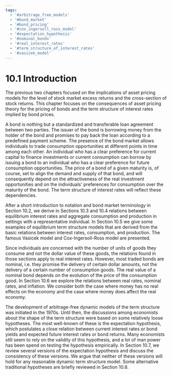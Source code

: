 ```yaml
---
tags:
  - '#arbitrage_free_models'
  - '#bond_market'
  - '#bond_pricing'
  - '#cox_ingersoll_ross_model'
  - '#expectation_hypothesis'
  - '#nominal_bonds'
  - '#real_interest_rates'
  - '#term_structure_of_interest_rates'
  - '#vasicek_model'
---
```

# 10.1 Introduction  

The previous two chapters focused on the implications of asset pricing models for the level of stock market excess returns and the cross-section of stock returns. This chapter focuses on the consequences of asset pricing theory for the pricing of bonds and the term structure of interest rates implied by bond prices.  

A bond is nothing but a standardized and transferable loan agreement between two parties. The issuer of the bond is borrowing money from the holder of the bond and promises to pay back the loan according to a predefined payment scheme. The presence of the bond market allows individuals to trade consumption opportunities at different points in time among each other. An individual who has a clear preference for current capital to finance investments or current consumption can borrow by issuing a bond to an individual who has a clear preference for future consumption opportunities. The price of a bond of a given maturity is, of course, set to align the demand and supply of that bond, and will consequently depend on the attractiveness of the real investment opportunities and on the individuals' preferences for consumption over the maturity of the bond. The term structure of interest rates will reflect these dependencies.  

After a short introduction to notation and bond market terminology in Section 10.2, we derive in Sections 10.3 and 10.4 relations between equilibrium interest rates and aggregate consumption and production in settings with a representative individual. In Section 10.5 we give some examples of equilibrium term structure models that are derived from the basic relations between interest rates, consumption, and production. The famous Vasicek model and Cox-Ingersoll-Ross model are presented.  

Since individuals are concerned with the number of units of goods they consume and not the dollar value of these goods, the relations found in those sections apply to real interest rates. However, most traded bonds are nominal, i.e. they promise the delivery of certain dollar amounts, not the delivery of a certain number of consumption goods. The real value of a nominal bond depends on the evolution of the price of the consumption good. In Section 10.6 we explore the relations between real rates, nominal rates, and inflation. We consider both the case where money has no real effects on the economy and the case where money does affect the real economy.  

The development of arbitrage-free dynamic models of the term structure was initiated in the 1970s. Until then, the discussions among economists about the shape of the term structure were based on some relatively loose hypotheses. The most well-known of these is the expectation hypothesis, which postulates a close relation between current interest rates or bond yields and expected future interest rates or bond returns. Many economists still seem to rely on the validity of this hypothesis, and a lot of man power has been spend on testing the hypothesis empirically. In Section 10.7, we review several versions of the expectation hypothesis and discuss the consistency of these versions. We argue that neither of these versions will hold for any reasonable dynamic term structure model. Some alternative traditional hypotheses are briefly reviewed in Section 10.8.  
